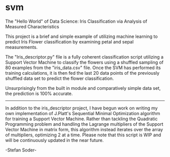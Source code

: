 # svm
The "Hello World" of Data Science:
  Iris Classification via Analysis of Measured Characteristics

This project is a brief and simple example of utilizing machine learning to predict Iris Flower classification by examining petal and sepal measurements.

The "Iris_descriptor.py" file is a fully coherent classification script utilizing a Support Vector Machine to classify the flowers using a shuffled sampling of 80 examples from the "iris_data.csv" file. Once the SVM has performed its training calculations, it is then fed the last 20 data points of the previously shuffled data set to predict the flower classification. 

Unsurprisingly from the built in module and comparatively simple data set, the prediction is 100% accurate.

******************************************************************************************************************************************

In addition to the iris_descriptor project, I have begun work on writing my own implementation of J.Platt's Sequential Minimal Optimization algorithm for training a Support Vector Machine. Rather than tackling the Quadratic Programming problem and handling the Lagrange multipliers of the Support Vector Machine in matrix form, this algorithm instead iterates over the array of multipliers, optimizing 2 at a time. Please note that this script is WIP and will be continuously updated in the near future.


-Stefan Soder-

